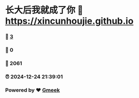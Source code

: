 # 长大后我就成了你 :link: https://xincunhoujie.github.io 
### :page_facing_up: [3](https://xincunhoujie.github.io/tag.html) 
### :speech_balloon: 0 
### :hibiscus: 2061 
### :alarm_clock: 2024-12-24 21:39:01 
### Powered by :heart: [Gmeek](https://github.com/Meekdai/Gmeek)
